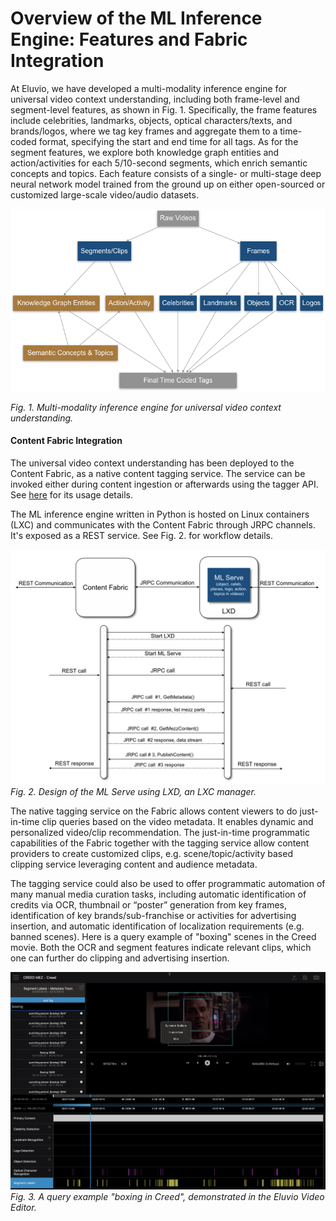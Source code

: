 # Overview of the ML Inference Engine: Features and Fabric Integration


At Eluvio, we have developed a multi-modality inference engine for universal video context understanding, including both frame-level and segment-level features, as shown in Fig. 1. Specifically, the frame features include celebrities, landmarks, objects, optical characters/texts, and brands/logos, where we tag key frames and aggregate them to a time-coded format, specifying the start and end time for all tags. As for the segment features, we explore both knowledge graph entities and action/activities for each 5/10-second segments, which enrich semantic concepts and topics. Each feature consists of a single- or multi-stage deep neural network model trained from the ground up on either open-sourced or customized large-scale video/audio datasets.

![](images/models.png)

*Fig. 1.  Multi-modality inference engine for  universal video context understanding.*

#### Content Fabric Integration

The universal video context understanding has been deployed to the Content Fabric, as a native content tagging service. The service can be invoked either during content ingestion or afterwards using the tagger API. See [here](https://github.com/eluv-io/elv-tagger/blob/master/TaggerAPI.md) for its usage details.

The ML inference engine written in Python is hosted on Linux containers (LXC) and communicates with the Content Fabric through JRPC channels. It's exposed as a REST service. See Fig. 2. for workflow details.

![](images/design.png)
*Fig. 2.  Design of the ML Serve using LXD, an LXC manager.*

The native tagging service on the Fabric allows content viewers to do just-in-time clip queries based on the video metadata. It enables dynamic and personalized video/clip recommendation. The just-in-time programmatic capabilities of the Fabric together with the tagging service allow content providers to create customized clips, e.g. scene/topic/activity based clipping service leveraging content and audience metadata.

The tagging service could also be used to offer programmatic automation of many manual media curation tasks, including automatic identification of credits via OCR, thumbnail or “poster” generation from key frames, identification of key brands/sub-franchise or activities for advertising insertion, and automatic identification of localization requirements (e.g. banned scenes). Here is a query example of "boxing" scenes in the Creed movie. Both the OCR and segment features indicate relevant clips, which one can further do clipping and advertising insertion.

![](images/Creed.png)
*Fig. 3.  A query example "boxing in Creed", demonstrated in the Eluvio Video Editor.*
